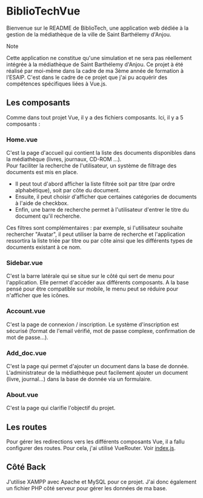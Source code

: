 # BiblioTechVue

Bienvenue sur le README de BiblioTech, une application web dédiée à la gestion de la médiathèque de la ville de Saint Barthélemy d'Anjou. 

> [!NOTE]
> Cette application ne constitue qu'une simulation et ne sera pas réellement intégrée à la médiathèque de Saint Barthélemy d'Anjou. Ce projet à été réalisé par moi-même dans la cadre de ma 3ème année de formation à l'ESAIP. C'est dans le cadre de ce projet que j'ai pu acquérir des compétences spécifiques liées à Vue.js.

## Les composants

Comme dans tout projet Vue, il y a des fichiers composants. Ici, il y a 5 composants : 
### Home.vue
C'est la page d'accueil qui contient la liste des documents disponibles dans la médiathèque (livres, journaux, CD-ROM ...).  
Pour faciliter la recherche de l'utilisateur, un système de filtrage des documents est mis en place. 
- Il peut tout d'abord afficher la liste filtrée soit par titre (par ordre alphabétique), soit par côte du document. 
- Ensuite, il peut choisir d'afficher que certaines catégories de documents à l'aide de checkbox. 
- Enfin, une barre de recherche permet à l'utilisateur d'entrer le titre du document qu'il recherche.  

Ces filtres sont complémentaires : par exemple, si l'utilisateur souhaite rechercher "Avatar", il peut utiliser la barre de recherche et l'application ressortira la liste triée par titre ou par côte ainsi que les différents types de documents existant à ce nom.

### Sidebar.vue
C'est la barre latérale qui se situe sur le côté qui sert de menu pour l'application. Elle permet d'accéder aux différents composants. A la base pensé pour être compatible sur mobile, le menu peut se réduire pour n'afficher que les icônes.

### Account.vue
C'est la page de connexion / inscription. Le système d'inscription est sécurisé (format de l'email vérifié, mot de passe complexe, confirmation de mot de passe...).

### Add_doc.vue
C'est la page qui permet d'ajouter un document dans la base de donnée. L'administrateur de la médiathèque peut facilement ajouter un document (livre, journal...) dans la base de donnée via un formulaire.

### About.vue
C'est la page qui clarifie l'objectif du projet.

## Les routes

Pour gérer les redirections vers les différents composants Vue, il a fallu configurer des routes. Pour cela, j'ai utilisé VueRouter. Voir [index.js](src/router/index.js).

## Côté Back

J'utilise XAMPP avec Apache et MySQL pour ce projet. J'ai donc également un fichier PHP côté serveur pour gérer les données de ma base.

